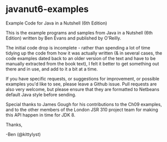 # javanut6-examples
Example Code for Java in a Nutshell (6th Edition)

This is the example programs and samples from Java in a Nutshell (6th Edition) 
written by Ben Evans and published by O'Reilly.

The initial code drop is incomplete - rather than spending a lot of time tidying
up the code from how it was actually written (& in several cases, the code
examples dated back to an older version of the text and have to be manually
extracted from the book text), I felt it better to get something out there and
in use, and add to it a bit at a time.

If you have specific requests, or suggestions for improvement, or possible
examples you'd like to see, please leave a Github issue. Pull requests are
also very welcome, but please ensure that they are formatted to Netbeans
default Java style before sending.

Special thanks to James Gough for his contributions to the Ch09 examples, and to
the other members of the London JSR 310 project team for making this API happen
in time for JDK 8.

Thanks,

-Ben (@kittylyst)
